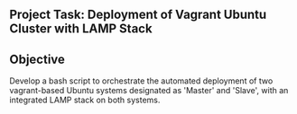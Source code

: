 <h2>Project Task: Deployment of Vagrant Ubuntu Cluster with LAMP Stack</h2>

<h2>Objective</h2>
Develop a bash script to orchestrate the automated deployment of two vagrant-based Ubuntu systems designated as 'Master' and 'Slave', with an integrated LAMP stack on both systems.
